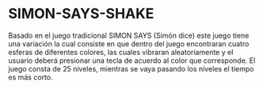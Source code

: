 # SIMON-SAYS-SHAKE
Basado en el juego tradicional SIMON SAYS (Simón dice) este juego tiene una variación la cual consiste en que dentro del juego encontraran cuatro esferas de diferentes colores, las cuales vibraran aleatoriamente y el usuario deberá presionar una tecla de acuerdo al color que corresponde. El juego consta de 25 niveles, mientras se vaya pasando los niveles el tiempo es más corto.
